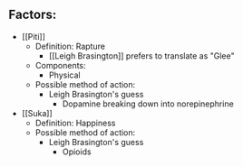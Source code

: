 ## Factors:
- [[Piti]]
	- Definition: Rapture
		- [[Leigh Brasington]] prefers to translate as "Glee"
	- Components:
		- Physical
	- Possible method of action:
		- Leigh Brasington's guess
			- Dopamine breaking down into norepinephrine
- [[Suka]]
	- Definition: Happiness
	- Possible method of action:
		- Leigh Brasington's guess
			- Opioids

